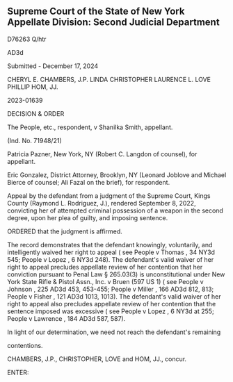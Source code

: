 ## Supreme Court of the State of New York Appellate Division: Second Judicial Department

D76263 Q/htr

AD3d

Submitted - December 17, 2024

CHERYL E. CHAMBERS, J.P. LINDA CHRISTOPHER LAURENCE L. LOVE PHILLIP HOM, JJ.

2023-01639

DECISION &amp; ORDER

The People, etc., respondent, v Shanilka Smith, appellant.

(Ind. No. 71948/21)

Patricia Pazner, New York, NY (Robert C. Langdon of counsel), for appellant.

Eric  Gonzalez,  District  Attorney,  Brooklyn,  NY  (Leonard  Joblove  and  Michael Bierce of counsel; Ali Fazal on the brief), for respondent.

Appeal by the defendant from a judgment of the Supreme Court, Kings County (Raymond L. Rodriguez, J.), rendered September 8, 2022, convicting her of attempted criminal possession of a weapon in the second degree, upon her plea of guilty, and imposing sentence.

ORDERED that the judgment is affirmed.

The record demonstrates that the defendant knowingly, voluntarily, and intelligently waived her right to appeal ( see People v Thomas , 34 NY3d 545; People v Lopez , 6 NY3d 248).  The defendant's valid waiver of her right to appeal precludes appellate review of her contention that her conviction pursuant to Penal Law § 265.03(3) is unconstitutional under New York State Rifle &amp; Pistol Assn., Inc. v Bruen (597 US 1) ( see People v Johnson , 225 AD3d 453, 453-455; People v Miller , 166 AD3d 812, 813; People v Fisher , 121 AD3d 1013, 1013).  The defendant's valid waiver of her right to appeal also precludes appellate review of her contention that the sentence imposed was excessive ( see People v Lopez , 6 NY3d at 255; People v Lawrence , 184 AD3d 587, 587).

In  light  of  our  determination,  we  need  not  reach  the  defendant's  remaining

contentions.

CHAMBERS, J.P., CHRISTOPHER, LOVE and HOM, JJ., concur.

ENTER:

<!-- image -->
